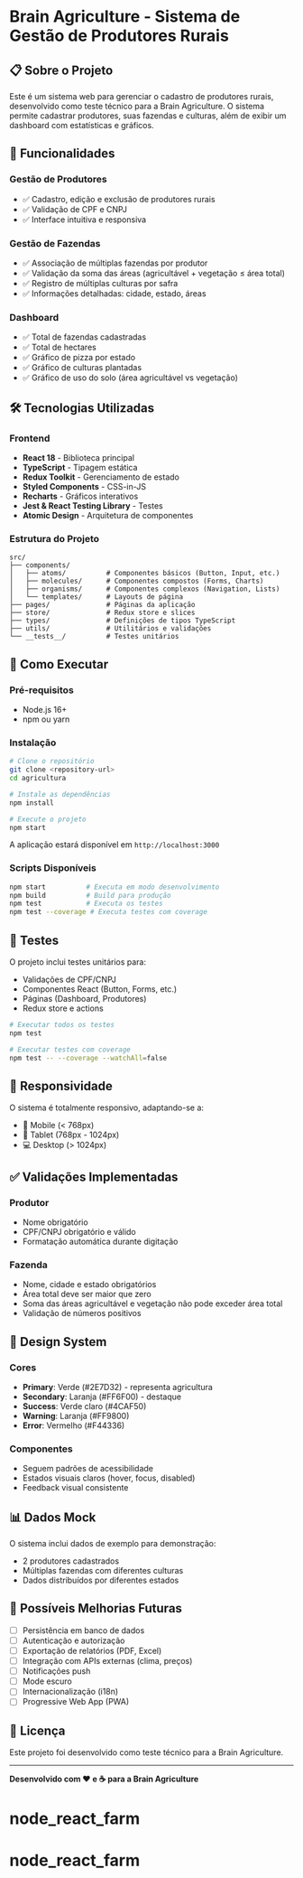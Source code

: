 # Brain Agriculture - Sistema de Gestão de Produtores Rurais

## 📋 Sobre o Projeto

Este é um sistema web para gerenciar o cadastro de produtores rurais, desenvolvido como teste técnico para a Brain Agriculture. O sistema permite cadastrar produtores, suas fazendas e culturas, além de exibir um dashboard com estatísticas e gráficos.

## 🎯 Funcionalidades

### Gestão de Produtores
- ✅ Cadastro, edição e exclusão de produtores rurais
- ✅ Validação de CPF e CNPJ
- ✅ Interface intuitiva e responsiva

### Gestão de Fazendas
- ✅ Associação de múltiplas fazendas por produtor
- ✅ Validação da soma das áreas (agricultável + vegetação ≤ área total)
- ✅ Registro de múltiplas culturas por safra
- ✅ Informações detalhadas: cidade, estado, áreas

### Dashboard
- ✅ Total de fazendas cadastradas
- ✅ Total de hectares
- ✅ Gráfico de pizza por estado
- ✅ Gráfico de culturas plantadas
- ✅ Gráfico de uso do solo (área agricultável vs vegetação)

## 🛠️ Tecnologias Utilizadas

### Frontend
- **React 18** - Biblioteca principal
- **TypeScript** - Tipagem estática
- **Redux Toolkit** - Gerenciamento de estado
- **Styled Components** - CSS-in-JS
- **Recharts** - Gráficos interativos
- **Jest & React Testing Library** - Testes
- **Atomic Design** - Arquitetura de componentes

### Estrutura do Projeto
```
src/
├── components/
│   ├── atoms/          # Componentes básicos (Button, Input, etc.)
│   ├── molecules/      # Componentes compostos (Forms, Charts)
│   ├── organisms/      # Componentes complexos (Navigation, Lists)
│   └── templates/      # Layouts de página
├── pages/              # Páginas da aplicação
├── store/              # Redux store e slices
├── types/              # Definições de tipos TypeScript
├── utils/              # Utilitários e validações
└── __tests__/          # Testes unitários
```

## 🚀 Como Executar

### Pré-requisitos
- Node.js 16+
- npm ou yarn

### Instalação
```bash
# Clone o repositório
git clone <repository-url>
cd agricultura

# Instale as dependências
npm install

# Execute o projeto
npm start
```

A aplicação estará disponível em `http://localhost:3000`

### Scripts Disponíveis
```bash
npm start          # Executa em modo desenvolvimento
npm build          # Build para produção
npm test           # Executa os testes
npm test --coverage # Executa testes com coverage
```

## 🧪 Testes

O projeto inclui testes unitários para:
- Validações de CPF/CNPJ
- Componentes React (Button, Forms, etc.)
- Páginas (Dashboard, Produtores)
- Redux store e actions

```bash
# Executar todos os testes
npm test

# Executar testes com coverage
npm test -- --coverage --watchAll=false
```

## 📱 Responsividade

O sistema é totalmente responsivo, adaptando-se a:
- 📱 Mobile (< 768px)
- 📱 Tablet (768px - 1024px)
- 💻 Desktop (> 1024px)

## ✅ Validações Implementadas

### Produtor
- Nome obrigatório
- CPF/CNPJ obrigatório e válido
- Formatação automática durante digitação

### Fazenda
- Nome, cidade e estado obrigatórios
- Área total deve ser maior que zero
- Soma das áreas agricultável e vegetação não pode exceder área total
- Validação de números positivos

## 🎨 Design System

### Cores
- **Primary**: Verde (#2E7D32) - representa agricultura
- **Secondary**: Laranja (#FF6F00) - destaque
- **Success**: Verde claro (#4CAF50)
- **Warning**: Laranja (#FF9800)
- **Error**: Vermelho (#F44336)

### Componentes
- Seguem padrões de acessibilidade
- Estados visuais claros (hover, focus, disabled)
- Feedback visual consistente

## 📊 Dados Mock

O sistema inclui dados de exemplo para demonstração:
- 2 produtores cadastrados
- Múltiplas fazendas com diferentes culturas
- Dados distribuídos por diferentes estados

## 🔮 Possíveis Melhorias Futuras

- [ ] Persistência em banco de dados
- [ ] Autenticação e autorização
- [ ] Exportação de relatórios (PDF, Excel)
- [ ] Integração com APIs externas (clima, preços)
- [ ] Notificações push
- [ ] Mode escuro
- [ ] Internacionalização (i18n)
- [ ] Progressive Web App (PWA)

## 📄 Licença

Este projeto foi desenvolvido como teste técnico para a Brain Agriculture.

---

**Desenvolvido com ❤️ e ☕ para a Brain Agriculture**
# node_react_farm
# node_react_farm
